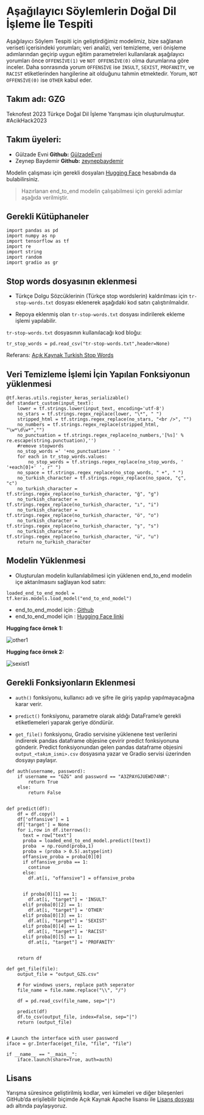 # Aşağılayıcı Söylemlerin Doğal Dil İşleme İle Tespiti

Aşağılayıcı Söylem Tespiti için geliştirdiğimiz modelimiz, bize sağlanan veriseti içerisindeki yorumları; veri analizi, veri temizleme, veri önişleme adımlarından geçirip uygun eğitim parametreleri kullanılarak aşağılayıcı yorumları önce `OFFENSİVE(1)` ve `NOT OFFENSİVE(0)` olma durumlarına göre inceler. Daha sonrasında yorum `OFFENSİVE` ise `INSULT`, `SEXIST`, `PROFANITY`,  ve `RACIST` etiketlerinden hangilerine ait olduğunu tahmin etmektedir. Yorum, `NOT OFFENSİVE(0)` ise `OTHER` kabul eder.

## Takım adı: GZG
Teknofest 2023 Türkçe Doğal Dil İşleme Yarışması için oluşturulmuştur.
#AcikHack2023

## Takım üyeleri:
- Gülzade Evni  **Github:** [GülzadeEvni](https://github.com/GulzadeEvni)
- Zeynep Baydemir  **Github:** [zeynepbaydemir](https://github.com/zeynepbaydemir)

Modelin çalışması için gerekli dosyaları [Hugging Face](https://huggingface.co/TeamGZG/toxic-comment-classification-project) hesabında da bulabilirsiniz.

> Hazırlanan end_to_end modelin çalışabilmesi için gerekli adımlar aşağıda verilmiştir.

## Gerekli Kütüphaneler
```shell
import pandas as pd
import numpy as np
import tensorflow as tf
import re
import string
import random
import gradio as gr
```

## Stop words dosyasının eklenmesi
- Türkçe Dolgu Sözcüklerinin (Türkçe stop wordslerin) kaldırılması için `tr-stop-words.txt` dosyası eklenerek aşağıdaki kod satırı çalıştırılmalıdır.

- Repoya eklenmiş olan `tr-stop-words.txt` dosyası indirilerek ekleme işlemi yapılabilir.

`tr-stop-words.txt` dosyasının kullanılacağı kod bloğu:
```shell
tr_stop_words = pd.read_csv("tr-stop-words.txt",header=None)
```

Referans: [Açık Kaynak Turkish Stop Words](https://github.com/ahmetax/trstop) 

## Veri Temizleme İşlemi İçin Yapılan Fonksiyonun yüklenmesi
```shell
@tf.keras.utils.register_keras_serializable()
def standart_custom(input_text):
    lower = tf.strings.lower(input_text, encoding='utf-8') 
    no_stars = tf.strings.regex_replace(lower, "\*", " ")
    stripped_html = tf.strings.regex_replace(no_stars, "<br />", "") 
    no_numbers = tf.strings.regex_replace(stripped_html, "\w*\d\w*","") 
    no_punctuation = tf.strings.regex_replace(no_numbers,'[%s]' % re.escape(string.punctuation),'') 
    #remove stopwords
    no_stop_words =' '+no_punctuation+ ' '
    for each in tr_stop_words.values:
        no_stop_words = tf.strings.regex_replace(no_stop_words, ' '+each[0]+' ', r" ")
    no_space = tf.strings.regex_replace(no_stop_words, " +", " ")
    no_turkish_character = tf.strings.regex_replace(no_space, "ç", "c") 
    no_turkish_character = tf.strings.regex_replace(no_turkish_character, "ğ", "g")
    no_turkish_character = tf.strings.regex_replace(no_turkish_character, "ı", "i")
    no_turkish_character = tf.strings.regex_replace(no_turkish_character, "ö", "o")
    no_turkish_character = tf.strings.regex_replace(no_turkish_character, "ş", "s")
    no_turkish_character = tf.strings.regex_replace(no_turkish_character, "ü", "u")
    return no_turkish_character  
 ```
   
   
## Modelin Yüklenmesi
- Oluşturulan modelin kullanılabilmesi için yüklenen end_to_end modelin içe aktarılmasını sağlayan kod satırı:

```shell 
loaded_end_to_end_model = tf.keras.models.load_model("end_to_end_model") 
```
- end_to_end_model için : [Github](https://github.com/teamgzg/gzgteam/tree/main/end_to_end_model)
- end_to_end_model için : [Hugging Face linki](https://huggingface.co/spaces/TeamGZG/toxic-comment-classificationn)

**Hugging face örnek 1:**

![other1](https://user-images.githubusercontent.com/126960294/229633468-da15bdd9-4e8e-4f61-a2dd-c234415e96c9.png)


**Hugging face örnek 2:**

![sexist1](https://user-images.githubusercontent.com/126960294/229633253-8053399a-66bd-48cb-9891-6a07a57b4850.png)




## Gerekli Fonksiyonların Eklenmesi

- `auth()` fonksiyonu, kullanıcı adı ve şifre ile giriş yapılıp yapılmayacağına karar verir.

- `predict()` fonksiyonu, parametre olarak aldığı DataFrame’e gerekli etiketlemeleri yaparak geriye döndürür.

- `get_file()` fonksiyonu, Gradio servisine yüklenene test verilerini indirerek  pandas dataframe objesine çevirir predict fonksiyonuna gönderir. Predict fonksiyonundan gelen pandas dataframe objesini `output_<takım_ismi>.csv` dosyasına yazar ve Gradio servisi üzerinden dosyayı paylaşır.


```shell 
def auth(username, password):
    if username == "GZG" and password == "A3ZPAYGJUEWD74NR":
        return True
    else:
        return False


def predict(df):
    df = df.copy()
    df['offansive'] = 1
    df['target'] = None
    for i,row in df.iterrows():
      text = row["text"]
      proba = loaded_end_to_end_model.predict([text])
      proba  = np.round(proba,1)
      proba = (proba > 0.5).astype(int)
      offansive_proba = proba[0][0]
      if offansive_proba == 1:
        continue
      else:
        df.at[i, "offansive"] = offansive_proba

      
      if proba[0][1] == 1:
        df.at[i, "target"] = 'INSULT'
      elif proba[0][2] == 1:
        df.at[i, "target"] = 'OTHER'
      elif proba[0][3] == 1:
        df.at[i, "target"] = 'SEXIST'
      elif proba[0][4] == 1:
        df.at[i, "target"] = 'RACIST'
      elif proba[0][5] == 1:
        df.at[i, "target"] = 'PROFANITY'

  
    return df

def get_file(file):
    output_file = "output_GZG.csv"

    # For windows users, replace path seperator
    file_name = file.name.replace("\\", "/")

    df = pd.read_csv(file_name, sep="|")

    predict(df)
    df.to_csv(output_file, index=False, sep="|")
    return (output_file)


# Launch the interface with user password
iface = gr.Interface(get_file, "file", "file")

if __name__ == "__main__":
    iface.launch(share=True, auth=auth)
```

## Lisans
Yarışma süresince geliştirilmiş kodlar, veri kümeleri ve diğer bileşenleri GitHub’da erişilebilir biçimde Açık Kaynak Apache lisansı ile [Lisans dosyası](https://github.com/teamgzg/gzgteam/blob/main/LICENSE) adı altında paylaşıyoruz. 
